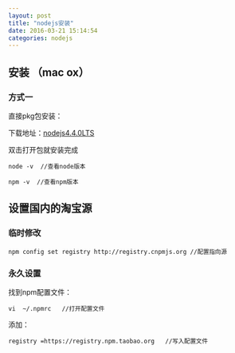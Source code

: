 ```yaml
---
layout: post
title: "nodejs安装"
date: 2016-03-21 15:14:54
categories: nodejs
---
```


## 安装 （mac ox）

### 方式一

直接pkg包安装：

下载地址：[nodejs4.4.0LTS](https://nodejs.org/en/)

双击打开包就安装完成

    node -v  //查看node版本
  
    npm -v  //查看npm版本
  
## 设置国内的淘宝源

### 临时修改

    npm config set registry http://registry.cnpmjs.org //配置指向源
    
### 永久设置

找到npm配置文件：

    vi  ~/.npmrc   //打开配置文件

添加：
  
    registry =https://registry.npm.taobao.org   //写入配置文件





